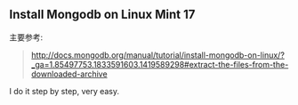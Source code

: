 ## Install Mongodb on Linux Mint 17

主要参考:
> http://docs.mongodb.org/manual/tutorial/install-mongodb-on-linux/?_ga=1.85497753.1833591603.1419589298#extract-the-files-from-the-downloaded-archive

I do it step by step, very easy.